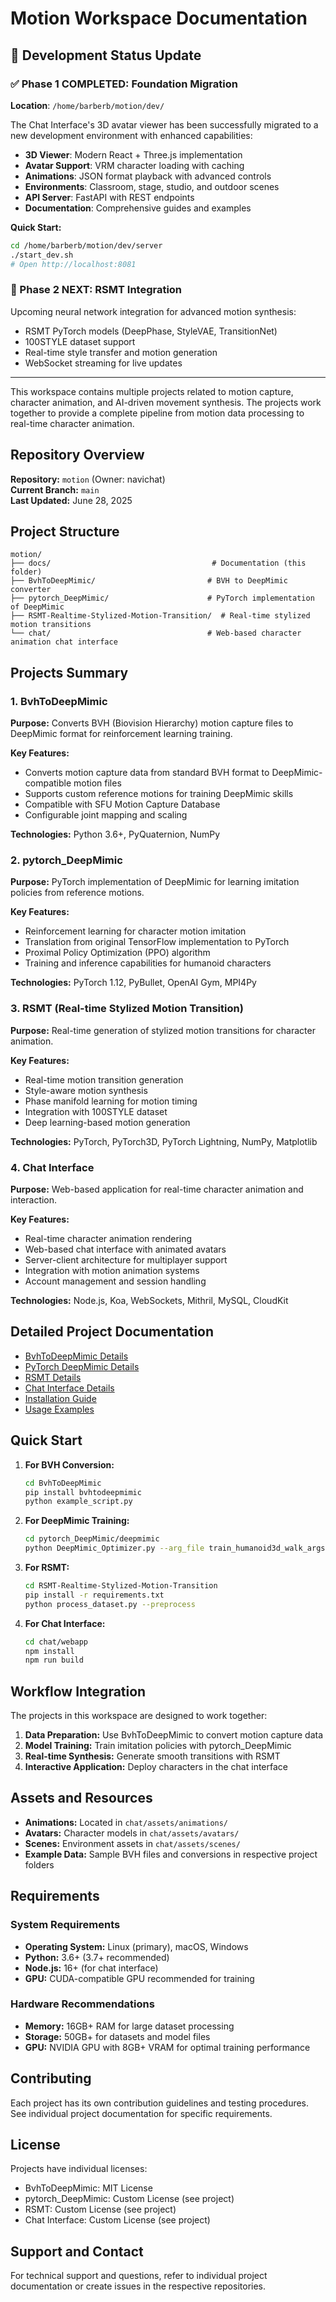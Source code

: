# Motion Workspace Documentation

## 🚀 Development Status Update

### ✅ Phase 1 COMPLETED: Foundation Migration
**Location**: `/home/barberb/motion/dev/`

The Chat Interface's 3D avatar viewer has been successfully migrated to a new development environment with enhanced capabilities:

- **3D Viewer**: Modern React + Three.js implementation 
- **Avatar Support**: VRM character loading with caching
- **Animations**: JSON format playback with advanced controls
- **Environments**: Classroom, stage, studio, and outdoor scenes
- **API Server**: FastAPI with REST endpoints
- **Documentation**: Comprehensive guides and examples

**Quick Start:**
```bash
cd /home/barberb/motion/dev/server
./start_dev.sh
# Open http://localhost:8081
```

### 🔄 Phase 2 NEXT: RSMT Integration
Upcoming neural network integration for advanced motion synthesis:

- RSMT PyTorch models (DeepPhase, StyleVAE, TransitionNet)
- 100STYLE dataset support
- Real-time style transfer and motion generation
- WebSocket streaming for live updates

---

This workspace contains multiple projects related to motion capture, character animation, and AI-driven movement synthesis. The projects work together to provide a complete pipeline from motion data processing to real-time character animation.

## Repository Overview

**Repository:** `motion` (Owner: navichat)  
**Current Branch:** `main`  
**Last Updated:** June 28, 2025

## Project Structure

```
motion/
├── docs/                                    # Documentation (this folder)
├── BvhToDeepMimic/                         # BVH to DeepMimic converter
├── pytorch_DeepMimic/                      # PyTorch implementation of DeepMimic
├── RSMT-Realtime-Stylized-Motion-Transition/  # Real-time stylized motion transitions
└── chat/                                   # Web-based character animation chat interface
```

## Projects Summary

### 1. BvhToDeepMimic
**Purpose:** Converts BVH (Biovision Hierarchy) motion capture files to DeepMimic format for reinforcement learning training.

**Key Features:**
- Converts motion capture data from standard BVH format to DeepMimic-compatible motion files
- Supports custom reference motions for training DeepMimic skills
- Compatible with SFU Motion Capture Database
- Configurable joint mapping and scaling

**Technologies:** Python 3.6+, PyQuaternion, NumPy

### 2. pytorch_DeepMimic
**Purpose:** PyTorch implementation of DeepMimic for learning imitation policies from reference motions.

**Key Features:**
- Reinforcement learning for character motion imitation
- Translation from original TensorFlow implementation to PyTorch
- Proximal Policy Optimization (PPO) algorithm
- Training and inference capabilities for humanoid characters

**Technologies:** PyTorch 1.12, PyBullet, OpenAI Gym, MPI4Py

### 3. RSMT (Real-time Stylized Motion Transition)
**Purpose:** Real-time generation of stylized motion transitions for character animation.

**Key Features:**
- Real-time motion transition generation
- Style-aware motion synthesis
- Phase manifold learning for motion timing
- Integration with 100STYLE dataset
- Deep learning-based motion generation

**Technologies:** PyTorch, PyTorch3D, PyTorch Lightning, NumPy, Matplotlib

### 4. Chat Interface
**Purpose:** Web-based application for real-time character animation and interaction.

**Key Features:**
- Real-time character animation rendering
- Web-based chat interface with animated avatars
- Server-client architecture for multiplayer support
- Integration with motion animation systems
- Account management and session handling

**Technologies:** Node.js, Koa, WebSockets, Mithril, MySQL, CloudKit

## Detailed Project Documentation

- [BvhToDeepMimic Details](./BvhToDeepMimic.md)
- [PyTorch DeepMimic Details](./pytorch_DeepMimic.md)
- [RSMT Details](./RSMT.md)
- [Chat Interface Details](./chat_interface.md)
- [Installation Guide](./installation.md)
- [Usage Examples](./usage_examples.md)

## Quick Start

1. **For BVH Conversion:**
   ```bash
   cd BvhToDeepMimic
   pip install bvhtodeepmimic
   python example_script.py
   ```

2. **For DeepMimic Training:**
   ```bash
   cd pytorch_DeepMimic/deepmimic
   python DeepMimic_Optimizer.py --arg_file train_humanoid3d_walk_args.txt
   ```

3. **For RSMT:**
   ```bash
   cd RSMT-Realtime-Stylized-Motion-Transition
   pip install -r requirements.txt
   python process_dataset.py --preprocess
   ```

4. **For Chat Interface:**
   ```bash
   cd chat/webapp
   npm install
   npm run build
   ```

## Workflow Integration

The projects in this workspace are designed to work together:

1. **Data Preparation:** Use BvhToDeepMimic to convert motion capture data
2. **Model Training:** Train imitation policies with pytorch_DeepMimic
3. **Real-time Synthesis:** Generate smooth transitions with RSMT
4. **Interactive Application:** Deploy characters in the chat interface

## Assets and Resources

- **Animations:** Located in `chat/assets/animations/`
- **Avatars:** Character models in `chat/assets/avatars/`
- **Scenes:** Environment assets in `chat/assets/scenes/`
- **Example Data:** Sample BVH files and conversions in respective project folders

## Requirements

### System Requirements
- **Operating System:** Linux (primary), macOS, Windows
- **Python:** 3.6+ (3.7+ recommended)
- **Node.js:** 16+ (for chat interface)
- **GPU:** CUDA-compatible GPU recommended for training

### Hardware Recommendations
- **Memory:** 16GB+ RAM for large dataset processing
- **Storage:** 50GB+ for datasets and model files
- **GPU:** NVIDIA GPU with 8GB+ VRAM for optimal training performance

## Contributing

Each project has its own contribution guidelines and testing procedures. See individual project documentation for specific requirements.

## License

Projects have individual licenses:
- BvhToDeepMimic: MIT License
- pytorch_DeepMimic: Custom License (see project)
- RSMT: Custom License (see project)
- Chat Interface: Custom License (see project)

## Support and Contact

For technical support and questions, refer to individual project documentation or create issues in the respective repositories.
